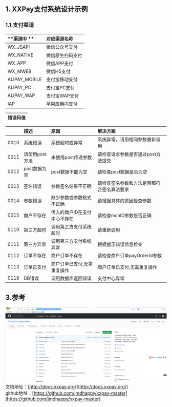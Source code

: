 ## 1. XXPay支付系统设计示例

### 1.1.支付渠道

| **渠道ID ** | **对应渠道名称** |
| :--- | :--- |
| WX\_JSAPI | 微信公众号支付 |
| WX\_NATIVE | 微信原生扫码支付 |
| WX\_APP | 微信APP支付 |
| WX\_MWEB | 微信H5支付 |
| ALIPAY\_MOBILE | 支付宝移动支付 |
| ALIPAY\_PC | 支付宝PC支付 |
| ALIPAY\_WAP | 支付宝WAP支付 |
| IAP | 苹果应用内支付 |





| 错误码值 |
| :--- |


|  | 描述 | 原因 | 解决方案 |
| :--- | :--- | :--- | :--- |
| 0010 | 系统错误 | 系统超时或异常 | 系统异常，请用相同参数重新调用 |
| 0011 | 请使用post方法 | 未使用post传递参数 | 请检查请求参数是否通过post方法提交 |
| 0012 | post数据为空 | post数据不能为空 | 请检查post数据是否为空 |
| 0013 | 签名错误 | 参数签名结果不正确 | 请检查签名参数和方法是否都符合签名算法要求 |
| 0014 | 参数错误 | 缺少参数或参数格式不正确 | 请根据具体的原因检查参数 |
| 0015 | 商户不存在 | 传入的商户ID在支付中心不存在 | 请检查mchID参数是否正确 |
| 0110 | 第三方超时 | 调用第三方支付系统超时 | 请重新调用 |
| 0111 | 第三方异常 | 调用第三方支付系统异常 | 根据提示错误信息检查 |
| 0112 | 订单不存在 | 商户订单不存在 | 请检查商户订单payOrderId参数 |
| 0113 | 订单已支付 | 商户订单已支付,无需重复操作 | 商户订单已支付,无需重复操作 |
| 0118 | DB错误 | 调用数据库返回错误 | 支付中心异常 |

## 3.参考

![](/static/image/微信截图_20201214142442.png)  
文档地址：[http://docs.xxpay.org/](http://docs.xxpay.org/)  
github地址：[https://github.com/jmdhappy/xxpay-master](https://github.com/jmdhappy/xxpay-master)

